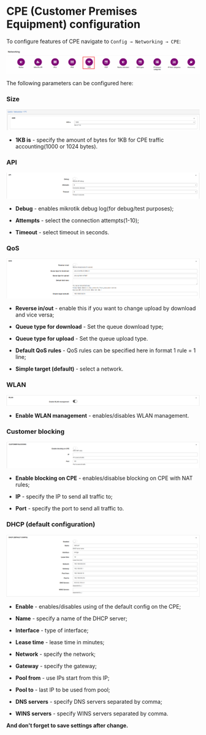 CPE (Customer Premises Equipment) configuration
===

To configure features of CPE navigate to `Config → Networking → CPE`:

![icon](icon.png)

The following parameters can be configured here:

### Size

![size](size.png)

* **1KB is** - specify the amount of bytes for 1KB for CPE traffic accounting(1000 or 1024 bytes).

### API
![api](api.png)

* **Debug** - enables mikrotik debug log(for debug/test purposes);

* **Attempts** - select the connection attempts(1-10);

* **Timeout** - select timeout in seconds.

### QoS
![qos](qos.png)

* **Reverse in/out** -  enable this if you want to change upload by download and vice versa;

* **Queue type for download** - Set the queue download type;

* **Queue type for upload** - Set the queue upload type.

* **Default QoS rules** - QoS rules can be specified here in format 1 rule = 1 line;

* **Simple target (default)** - select a network.

### WLAN
![wlan](wlan.png)

* **Enable WLAN management** - enables/disables WLAN management.

### Customer blocking
![customer blocking](customer_blocking.png)

* **Enable blocking on CPE** - enables/disablse blocking on CPE with NAT rules;

* **IP** - specify the IP to send all traffic to;

* **Port** - specify the port to send all traffic to.


### DHCP (default configuration)

![dhcp](dhcp.png)

* **Enable** - enables/disables using of the default config on the CPE;

* **Name** - specify a name of the DHCP server;

* **Interface** - type of interface;

* **Lease time** - lease time in minutes;

* **Network** - specify the network;

* **Gateway** - specify the gateway;

* **Pool from** - use IPs start from this IP;

* **Pool to** - last IP to be used from pool;

* **DNS servers** - specify DNS servers separated by comma;

* **WINS servers** - specify WINS servers separated by comma.


**And don't forget to save settings after change.**
